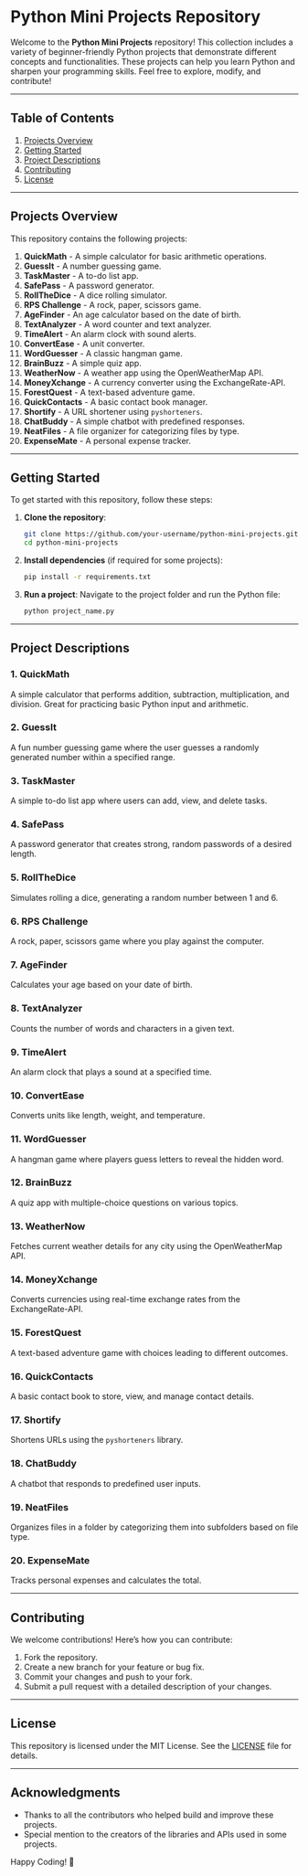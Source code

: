 # Python Mini Projects Repository

Welcome to the **Python Mini Projects** repository! This collection includes a variety of beginner-friendly Python projects that demonstrate different concepts and functionalities. These projects can help you learn Python and sharpen your programming skills. Feel free to explore, modify, and contribute!

---

## Table of Contents

1. [Projects Overview](#projects-overview)
2. [Getting Started](#getting-started)
3. [Project Descriptions](#project-descriptions)
4. [Contributing](#contributing)
5. [License](#license)

---

## Projects Overview

This repository contains the following projects:

1. **QuickMath** - A simple calculator for basic arithmetic operations.
2. **GuessIt** - A number guessing game.
3. **TaskMaster** - A to-do list app.
4. **SafePass** - A password generator.
5. **RollTheDice** - A dice rolling simulator.
6. **RPS Challenge** - A rock, paper, scissors game.
7. **AgeFinder** - An age calculator based on the date of birth.
8. **TextAnalyzer** - A word counter and text analyzer.
9. **TimeAlert** - An alarm clock with sound alerts.
10. **ConvertEase** - A unit converter.
11. **WordGuesser** - A classic hangman game.
12. **BrainBuzz** - A simple quiz app.
13. **WeatherNow** - A weather app using the OpenWeatherMap API.
14. **MoneyXchange** - A currency converter using the ExchangeRate-API.
15. **ForestQuest** - A text-based adventure game.
16. **QuickContacts** - A basic contact book manager.
17. **Shortify** - A URL shortener using `pyshorteners`.
18. **ChatBuddy** - A simple chatbot with predefined responses.
19. **NeatFiles** - A file organizer for categorizing files by type.
20. **ExpenseMate** - A personal expense tracker.

---

## Getting Started

To get started with this repository, follow these steps:

1. **Clone the repository**:
   ```bash
   git clone https://github.com/your-username/python-mini-projects.git
   cd python-mini-projects
   ```

2. **Install dependencies** (if required for some projects):
   ```bash
   pip install -r requirements.txt
   ```

3. **Run a project**:
   Navigate to the project folder and run the Python file:
   ```bash
   python project_name.py
   ```

---

## Project Descriptions

### 1. **QuickMath**
A simple calculator that performs addition, subtraction, multiplication, and division. Great for practicing basic Python input and arithmetic.

### 2. **GuessIt**
A fun number guessing game where the user guesses a randomly generated number within a specified range.

### 3. **TaskMaster**
A simple to-do list app where users can add, view, and delete tasks.

### 4. **SafePass**
A password generator that creates strong, random passwords of a desired length.

### 5. **RollTheDice**
Simulates rolling a dice, generating a random number between 1 and 6.

### 6. **RPS Challenge**
A rock, paper, scissors game where you play against the computer.

### 7. **AgeFinder**
Calculates your age based on your date of birth.

### 8. **TextAnalyzer**
Counts the number of words and characters in a given text.

### 9. **TimeAlert**
An alarm clock that plays a sound at a specified time.

### 10. **ConvertEase**
Converts units like length, weight, and temperature.

### 11. **WordGuesser**
A hangman game where players guess letters to reveal the hidden word.

### 12. **BrainBuzz**
A quiz app with multiple-choice questions on various topics.

### 13. **WeatherNow**
Fetches current weather details for any city using the OpenWeatherMap API.

### 14. **MoneyXchange**
Converts currencies using real-time exchange rates from the ExchangeRate-API.

### 15. **ForestQuest**
A text-based adventure game with choices leading to different outcomes.

### 16. **QuickContacts**
A basic contact book to store, view, and manage contact details.

### 17. **Shortify**
Shortens URLs using the `pyshorteners` library.

### 18. **ChatBuddy**
A chatbot that responds to predefined user inputs.

### 19. **NeatFiles**
Organizes files in a folder by categorizing them into subfolders based on file type.

### 20. **ExpenseMate**
Tracks personal expenses and calculates the total.

---

## Contributing

We welcome contributions! Here’s how you can contribute:

1. Fork the repository.
2. Create a new branch for your feature or bug fix.
3. Commit your changes and push to your fork.
4. Submit a pull request with a detailed description of your changes.

---

## License

This repository is licensed under the MIT License. See the [LICENSE](LICENSE) file for details.

---

## Acknowledgments

- Thanks to all the contributors who helped build and improve these projects.
- Special mention to the creators of the libraries and APIs used in some projects.

Happy Coding! :rocket:


